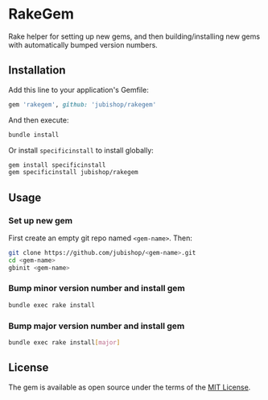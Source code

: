 # RakeGem

Rake helper for setting up new gems, and then building/installing new gems with automatically bumped version numbers.

## Installation

Add this line to your application's Gemfile:

```ruby
gem 'rakegem', github: 'jubishop/rakegem'
```

And then execute:

```sh
bundle install
```

Or install `specificinstall` to install globally:

```sh
gem install specificinstall
gem specificinstall jubishop/rakegem
```

## Usage

### Set up new gem

First create an empty git repo named `<gem-name>`. Then:

```sh
git clone https://github.com/jubishop/<gem-name>.git
cd <gem-name>
gbinit <gem-name>
```

### Bump minor version number and install gem

```sh
bundle exec rake install
```

### Bump major version number and install gem

```sh
bundle exec rake install[major]
```

## License

The gem is available as open source under the terms of the [MIT License](https://opensource.org/licenses/MIT).
